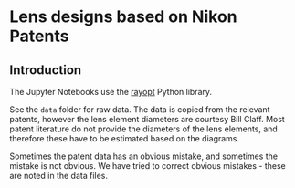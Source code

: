 # Lens designs based on Nikon Patents

## Introduction
The Jupyter Notebooks use the [rayopt](https://github.com/quartiq/rayopt) Python library.

See the `data` folder for raw data. The data is copied from the relevant patents, however the lens element
diameters are courtesy Bill Claff. Most patent literature do not provide the diameters of the lens elements,
and therefore these have to be estimated based on the diagrams. 

Sometimes the patent data has an obvious mistake, and sometimes the mistake is not obvious.
We have tried to correct obvious mistakes - these are noted in the data files.
